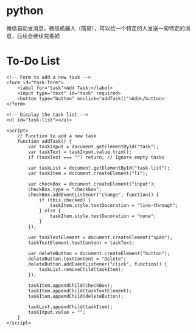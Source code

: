 # python
微信自动发消息，微信机器人（简易），可以给一个特定的人发送一句特定的消息，后续会继续完善的
<!DOCTYPE html>
<html>
<head>
    <title>To-Do List</title>
</head>
<body>
    <h1>To-Do List</h1>
    
    <!-- Form to add a new task -->
    <form id="task-form">
        <label for="task">Add Task:</label>
        <input type="text" id="task" required>
        <button type="button" onclick="addTask()">Add</button>
    </form>

    <!-- Display the task list -->
    <ul id="task-list"></ul>

    <script>
        // Function to add a new task
        function addTask() {
            var taskInput = document.getElementById("task");
            var taskText = taskInput.value.trim();
            if (taskText === "") return; // Ignore empty tasks

            var taskList = document.getElementById("task-list");
            var taskItem = document.createElement("li");

            var checkBox = document.createElement("input");
            checkBox.type = "checkbox";
            checkBox.addEventListener("change", function() {
                if (this.checked) {
                    taskItem.style.textDecoration = "line-through";
                } else {
                    taskItem.style.textDecoration = "none";
                }
            });

            var taskTextElement = document.createElement("span");
            taskTextElement.textContent = taskText;

            var deleteButton = document.createElement("button");
            deleteButton.textContent = "Delete";
            deleteButton.addEventListener("click", function() {
                taskList.removeChild(taskItem);
            });

            taskItem.appendChild(checkBox);
            taskItem.appendChild(taskTextElement);
            taskItem.appendChild(deleteButton);

            taskList.appendChild(taskItem);
            taskInput.value = "";
        }
    </script>
</body>
</html>
